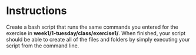 # Instructions

Create a bash script that runs the same commands you entered for the exercise in **week1/1-tuesday/class/exercise1/**. When finished, your script should be able to create all of the files and folders by simply executing your script from the command line.
